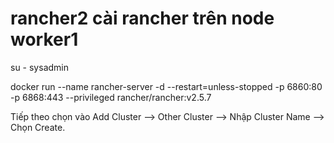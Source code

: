 # rancher2 cài rancher trên node worker1
su - sysadmin

docker run --name rancher-server -d --restart=unless-stopped -p 6860:80 -p 6868:443 --privileged rancher/rancher:v2.5.7 

Tiếp theo chọn vào Add Cluster --> Other Cluster --> Nhập Cluster Name --> Chọn Create.
